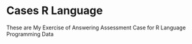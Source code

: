# Cases R Language
These are My Exercise of Answering Assessment Case for R Language Programming Data
